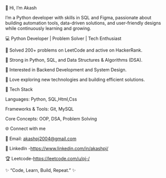 👋 Hi, I’m Akash

I’m a Python developer with skills in SQL and Figma, passionate about building automation tools, data-driven solutions, and user-friendly designs while continuously learning and growing.

💻 Python Developer | Problem Solver | Tech Enthusiast

🔹 Solved 200+ problems on LeetCode and active on HackerRank.

🔹 Strong in Python, SQL, and Data Structures & Algorithms (DSA).

🔹 Interested in Backend Development and System Design.

🔹 Love exploring new technologies and building efficient solutions.

🚀 Tech Stack

Languages: Python, SQL,Html,Css

Frameworks & Tools:  Git, MySQL

Core Concepts: OOP, DSA, Problem Solving

🌐 Connect with me

📧 Email: akashpj2004@gmail.com

💼 LinkedIn -https://www.linkedin.com/in/akashpj/

🏆 Leetcode-https://leetcode.com/u/pj-/

✨ “Code, Learn, Build, Repeat.” ✨
